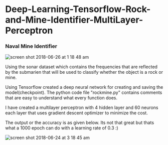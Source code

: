 # Deep-Learning-Tensorflow-Rock-and-Mine-Identifier-MultiLayer-Perceptron

### Naval Mine Identifier

![screen shot 2018-06-26 at 1 18 48 am](https://user-images.githubusercontent.com/15246084/41872578-ed7c411c-78df-11e8-8e63-da7e202185ad.png)

Using the sonar dataset which contains the frequencies that are reflected by the submarien that will be used to classify whether the object is a rock or mine.

Using Tensorflow created a deep neural network for creating and saving the model(checkpoint). The python code file "rockmine.py" contains comments that are easy to understand what every function does.

I have created a multilayer perceptron with 4 hidden layer and 60 neurons each layer that uses gradient descent optimizer to minimize the cost.

The output or the accuracy is as given below. Its not that great but thats what a 1000 epoch can do with a learning rate of 0.3 :)

![screen shot 2018-06-24 at 3 18 45 am](https://user-images.githubusercontent.com/15246084/41872577-ed4c5dc6-78df-11e8-92e4-b87773e59e03.png)
